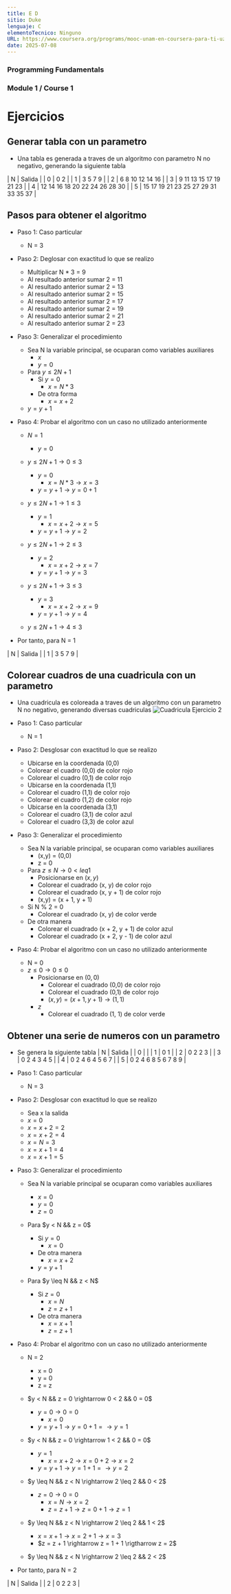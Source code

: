 ```yaml
---
title: E D
sitio: Duke
lenguaje: C
elementoTecnico: Ninguno
URL: https://www.coursera.org/programs/mooc-unam-en-coursera-para-ti-uzeau/specializations/c-programming
date: 2025-07-08
---
```

### Programming Fundamentals

### Module 1 / Course 1

<!--end_excerpt-->

# Ejercicios
## Generar tabla con un parametro
- Una tabla es generada a traves de un algoritmo con parametro N no negativo, generando la siguiente tabla

| N | Salida |
| 0 | 0 2 |
| 1 | 3 5 7 9 |
| 2 | 6 8 10 12 14 16 |
| 3 | 9 11 13 15 17 19 21 23 |
| 4 | 12 14 16 18 20 22 24 26 28 30 |
| 5 | 15 17 19 21 23 25 27 29 31 33 35 37 |

## Pasos para obtener el algoritmo
- Paso 1: Caso particular
    - N = 3

- Paso 2: Deglosar con exactitud lo que se realizo
    - Multiplicar N * 3 = 9
    - Al resultado anterior sumar 2 = 11
    - Al resultado anterior sumar 2 = 13
    - Al resultado anterior sumar 2 = 15
    - Al resultado anterior sumar 2 = 17
    - Al resultado anterior sumar 2 = 19
    - Al resultado anterior sumar 2 = 21
    - Al resultado anterior sumar 2 = 23

- Paso 3: Generalizar el procedimiento
    - Sea N la variable principal, se ocuparan como variables auxiliares
        - $x$
        - $y = 0$
    - Para $y \leq 2N + 1$
        - Si $y = 0$
            - $x = N * 3$
        - De otra forma
            - $x = x + 2$
    - $y = y + 1$

- Paso 4: Probar el algoritmo con un caso no utilizado anteriormente
    - $N = 1$
        - $y = 0$
    - $y \leq 2N + 1 \rightarrow 0 \leq 3$
        - $y = 0$
            - $x = N * 3 \rightarrow x = 3$
        - $y = y + 1 \rightarrow y = 0 + 1$

    - $y \leq 2N + 1 \rightarrow 1 \leq 3$
        - $y = 1$
            - $x = x + 2 \rightarrow x = 5$
        - $y = y + 1 \rightarrow y = 2$

    - $y \leq 2N + 1 \rightarrow 2 \leq 3$
        - $y = 2$
            - $x = x + 2 \rightarrow x = 7$
        - $y = y + 1 \rightarrow y = 3$

    - $y \leq 2N + 1 \rightarrow 3 \leq 3$
        - $y = 3$
            - $x = x + 2 \rightarrow x = 9$
        - $y = y + 1 \rightarrow y = 4$

    - $y \leq 2N + 1 \rightarrow 4 \leq 3$

- Por tanto, para N = 1

| N | Salida |
| 1 | 3 5 7 9 |

## Colorear cuadros de una cuadricula con un parametro
- Una cuadricula es coloreada a traves de un algoritmo con un parametro N no negativo, generando diversas cuadriculas
![Cuadricula Ejercicio 2](/assets/images/ejercicio2_Introductory_C_4.png)

- Paso 1: Caso particular
    - N = 1

- Paso 2: Desglosar con exactitud lo que se realizo
    - Ubicarse en la coordenada (0,0)
    - Colorear el cuadro (0,0) de color rojo
    - Colorear el cuadro (0,1) de color rojo
    - Ubicarse en la coordenada (1,1)
    - Colorear el cuadro (1,1) de color rojo
    - Colorear el cuadro (1,2) de color rojo
    - Ubicarse en la coordenada (3,1)
    - Colorear el cuadro (3,1) de color azul
    - Colorear el cuadro (3,3) de color azul

- Paso 3: Generalizar el procedimiento
    - Sea N la variable principal, se ocuparan como variables auxiliares
        - (x,y) = (0,0)
        - z = 0
    - Para $z \leq N \rightarrow 0 < leq 1$
        - Posicionarse en $(x,y)$
        - Colorear el cuadrado (x, y) de color rojo
        - Colorear el cuadrado (x, y + 1) de color rojo
        - (x,y) = (x + 1, y + 1)
    - Si N % 2 = 0
        - Colorear el cuadrado (x, y) de color verde
    - De otra manera
        - Colorear el cuadrado (x + 2, y + 1) de color azul
        - Colorear el cuadrado (x + 2, y - 1) de color azul

- Paso 4: Probar el algoritmo con un caso no utilizado anteriormente
    - N = 0
    - $z \leq 0 \rightarrow 0 \leq 0$
        - Posicionarse en $(0,0)$
            - Colorear el cuadrado (0,0) de color rojo
            - Colorear el cuadrado (0,1) de color rojo
            - $(x,y) = (x+1,y+1) \rightarrow (1,1)$
        - $z % z % 2 = 0$
            - Colorear el cuadrado (1, 1) de color verde

## Obtener una serie de numeros con un parametro
- Se genera la siguiente tabla
| N | Salida |
| 0 | |
| 1 | 0 1 |
| 2 | 0 2 2 3 |
| 3 | 0 2 4 3 4 5 |
| 4 | 0 2 4 6 4 5 6 7 |
| 5 | 0 2 4 6 8 5 6 7 8 9 |

- Paso 1: Caso particular
    - N = 3

- Paso 2: Desglosar con exactitud lo que se realizo
    - Sea x la salida
    - $x = 0$
    - $x = x + 2 = 2$
    - $x = x + 2 = 4$
    - $x = N = 3$
    - $x = x + 1 = 4$
    - $x = x + 1 = 5$

- Paso 3: Generalizar el procedimiento
    - Sea N la variable principal se ocuparan como variables auxiliares
        - $x = 0$
        - $y = 0$
        - $z = 0$
    - Para $y < N && z = 0$
        - Si $y = 0$
            - $x = 0$
        - De otra manera
            - $x = x + 2$
        - $y = y + 1$

    - Para $y \leq N && z < N$
        - Si $z = 0$
            - $x = N$
            - $z = z + 1$
        - De otra manera
            - $x = x + 1$
            - $z = z + 1$

- Paso 4: Probar el algoritmo con un caso no utilizado anteriormente
    - N = 2
        - x = 0
        - y = 0
        - z = z

    - $y < N && z = 0 \rightarrow 0 < 2 && 0 = 0$
        - $y = 0 \rightarrow 0 = 0$
            - $x = 0$
        - $y = y + 1 \rightarrow y = 0 + 1 = \rightarrow y = 1$

    - $y < N && z = 0 \rightarrow 1 < 2 && 0 = 0$
        - $y = 1$
            - $x = x + 2 \rightarrow x = 0 + 2 \rightarrow x = 2$
        - $y = y + 1 \rightarrow y = 1 + 1 = \rightarrow y = 2$

    - $y \leq N && z < N \rightarrow 2 \leq 2 && 0 < 2$
        - $z = 0 \rightarrow 0 = 0$
            - $x = N \rightarrow x = 2$
            - $z = z + 1 \rightarrow z = 0 + 1 \rightarrow z = 1$

    - $y \leq N && z < N \rightarrow 2 \leq 2 && 1 < 2$
        - $x = x + 1 \rightarrow x = 2 + 1 \rightarrow x = 3$
        - $z = z + 1 \rightarrow z = 1 + 1 \rigtharrow z = 2$
    
    - $y \leq N && z < N \rightarrow 2 \leq 2 && 2 < 2$

- Por tanto, para N = 2

| N | Salida |
| 2 | 0 2 2 3 |